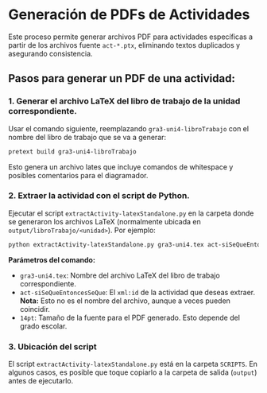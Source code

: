# Generación de PDFs de Actividades

Este proceso permite generar archivos PDF para actividades específicas a partir de los archivos fuente `act-*.ptx`, eliminando textos duplicados y asegurando consistencia.

## Pasos para generar un PDF de una actividad:

### 1. Generar el archivo LaTeX del libro de trabajo de la unidad correspondiente.
Usar el comando siguiente, reemplazando `gra3-uni4-libroTrabajo` con el nombre del libro de trabajo que se va a generar:

```bash
pretext build gra3-uni4-libroTrabajo
```

Esto genera un archivo lates que incluye comandos de whitespace y posibles comentarios para el diagramador.

### 2. Extraer la actividad con el script de Python.
Ejecutar el script `extractActivity-latexStandalone.py` en la carpeta donde se generaron los archivos LaTeX (normalmente ubicada en `output/libroTrabajo/<unidad>`). Por ejemplo:

```bash
python extractActivity-latexStandalone.py gra3-uni4.tex act-siSeQueEntoncesSeQue 14pt
```

**Parámetros del comando:**
- `gra3-uni4.tex`: Nombre del archivo LaTeX del libro de trabajo correspondiente.
- `act-siSeQueEntoncesSeQue`: El `xml:id` de la actividad que deseas extraer. **Nota:** Esto no es el nombre del archivo, aunque a veces pueden coincidir.
- `14pt`: Tamaño de la fuente para el PDF generado. Esto depende del grado escolar.

### 3. Ubicación del script
El script `extractActivity-latexStandalone.py` está en la carpeta `SCRIPTS`. En algunos casos, es posible que toque copiarlo a la carpeta de salida (`output`) antes de ejecutarlo.
